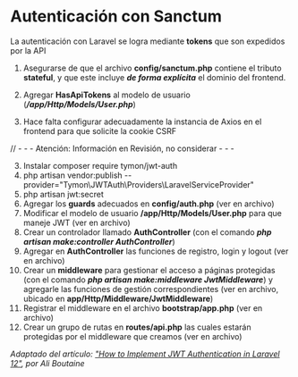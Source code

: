 # Autenticación con Sanctum

La autenticación con Laravel se logra mediante **tokens** que son expedidos por la API

1. Asegurarse de que el archivo **config/sanctum.php** contiene el tributo **stateful**, y que este incluye ***de forma explícita*** el dominio del frontend.
2. Agregar **HasApiTokens** al modelo de usuario (***/app/Http/Models/User.php***)

3. Hace falta configurar adecuadamente la instancia de Axios en el frontend para que solicite la cookie CSRF


// - - - Atención: Información en Revisión, no considerar - - -

3. Instalar composer require tymon/jwt-auth
4. php artisan vendor:publish --provider="Tymon\JWTAuth\Providers\LaravelServiceProvider"
5. php artisan jwt:secret
6. Agregar los **guards** adecuados en **config/auth.php** (ver en archivo)
7. Modificar el modelo de usuario **/app/Http/Models/User.php** para que maneje JWT (ver en archivo) 
8. Crear un controlador llamado **AuthController** (con el comando ***php artisan make:controller AuthController***)
9. Agregar en **AuthController** las funciones de registro, login y logout (ver en archivo)
10. Crear un **middleware** para gestionar el acceso a páginas protegidas (con el comando ***php artisan make:middleware JwtMiddleware***) y agregarle las funciones de gestión correspondientes (ver en archivo, ubicado en **app/Http/Middleware/JwtMiddleware**)
11. Registrar el middleware en el archivo **bootstrap/app.php** (ver en archivo)
12. Crear un grupo de rutas en **routes/api.php** las cuales estarán protegidas por el middleware que creamos (ver en archivo)


*Adaptado del artículo: ["How to Implement JWT Authentication in Laravel 12"](https://medium.com/@aliboutaine/how-to-implement-jwt-authentication-in-laravel-12-1e2ae878d5dc), por Ali Boutaine*
